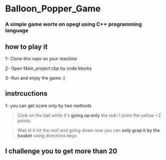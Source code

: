 # Balloon_Popper_Game  
### A simple game worte on opegl using C++ programming language

## how to play it 
1- Clone this repo on your machine 

2- Open Main_project.cbp by code blocks

3- Run and enjoy the game :)

## instrcuctions
1- you can get score only by two methods 
  > Click on the ball while it's **going up only** the red=1 point the yellow =2 points

  > Wait til it hit the roof and going down now you can **only grap it by the basket** using directions keys

## I challenge you to get more than 20 
